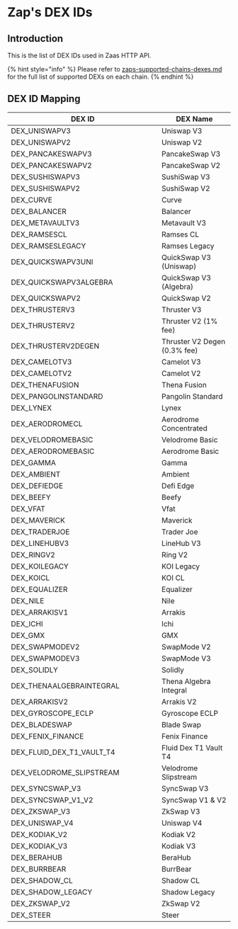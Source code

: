 # Zap's DEX IDs

## Introduction

This is the list of DEX IDs used in Zaas HTTP API.

{% hint style="info" %}
Please refer to [zaps-supported-chains-dexes.md](zaps-supported-chains-dexes.md "mention") for the full list of supported DEXs on each chain.
{% endhint %}

## DEX ID Mapping

<table><thead><tr><th width="324.3333333333333">DEX ID</th><th>DEX Name</th></tr></thead><tbody><tr><td>DEX_UNISWAPV3</td><td>Uniswap V3</td></tr><tr><td>DEX_UNISWAPV2</td><td>Uniswap V2</td></tr><tr><td>DEX_PANCAKESWAPV3</td><td>PancakeSwap V3</td></tr><tr><td>DEX_PANCAKESWAPV2</td><td>PancakeSwap V2</td></tr><tr><td>DEX_SUSHISWAPV3</td><td>SushiSwap V3</td></tr><tr><td>DEX_SUSHISWAPV2</td><td>SushiSwap V2</td></tr><tr><td>DEX_CURVE</td><td>Curve</td></tr><tr><td>DEX_BALANCER</td><td>Balancer</td></tr><tr><td>DEX_METAVAULTV3</td><td>Metavault V3</td></tr><tr><td>DEX_RAMSESCL</td><td>Ramses CL</td></tr><tr><td>DEX_RAMSESLEGACY</td><td>Ramses Legacy</td></tr><tr><td>DEX_QUICKSWAPV3UNI</td><td>QuickSwap V3 (Uniswap)</td></tr><tr><td>DEX_QUICKSWAPV3ALGEBRA</td><td>QuickSwap V3 (Algebra)</td></tr><tr><td>DEX_QUICKSWAPV2</td><td>QuickSwap V2</td></tr><tr><td>DEX_THRUSTERV3</td><td>Thruster V3</td></tr><tr><td>DEX_THRUSTERV2</td><td>Thruster V2 (1% fee)</td></tr><tr><td>DEX_THRUSTERV2DEGEN</td><td>Thruster V2 Degen (0.3% fee)</td></tr><tr><td>DEX_CAMELOTV3</td><td>Camelot V3</td></tr><tr><td>DEX_CAMELOTV2</td><td>Camelot V2</td></tr><tr><td>DEX_THENAFUSION</td><td>Thena Fusion</td></tr><tr><td>DEX_PANGOLINSTANDARD</td><td>Pangolin Standard</td></tr><tr><td>DEX_LYNEX</td><td>Lynex</td></tr><tr><td>DEX_AERODROMECL</td><td>Aerodrome Concentrated</td></tr><tr><td>DEX_VELODROMEBASIC</td><td>Velodrome Basic</td></tr><tr><td>DEX_AERODROMEBASIC</td><td>Aerodrome Basic</td></tr><tr><td>DEX_GAMMA</td><td>Gamma</td></tr><tr><td>DEX_AMBIENT</td><td>Ambient</td></tr><tr><td>DEX_DEFIEDGE</td><td>Defi Edge</td></tr><tr><td>DEX_BEEFY</td><td>Beefy</td></tr><tr><td>DEX_VFAT</td><td>Vfat</td></tr><tr><td>DEX_MAVERICK</td><td>Maverick</td></tr><tr><td>DEX_TRADERJOE</td><td>Trader Joe</td></tr><tr><td>DEX_LINEHUBV3</td><td>LineHub V3</td></tr><tr><td>DEX_RINGV2</td><td>Ring V2</td></tr><tr><td>DEX_KOILEGACY</td><td>KOI Legacy</td></tr><tr><td>DEX_KOICL</td><td>KOI CL</td></tr><tr><td>DEX_EQUALIZER</td><td>Equalizer</td></tr><tr><td>DEX_NILE</td><td>Nile</td></tr><tr><td>DEX_ARRAKISV1</td><td>Arrakis</td></tr><tr><td>DEX_ICHI</td><td>Ichi</td></tr><tr><td>DEX_GMX</td><td>GMX</td></tr><tr><td>DEX_SWAPMODEV2</td><td>SwapMode V2</td></tr><tr><td>DEX_SWAPMODEV3</td><td>SwapMode V3</td></tr><tr><td>DEX_SOLIDLY</td><td>Solidly</td></tr><tr><td>DEX_THENAALGEBRAINTEGRAL</td><td>Thena Algebra Integral</td></tr><tr><td>DEX_ARRAKISV2</td><td>Arrakis V2</td></tr><tr><td>DEX_GYROSCOPE_ECLP</td><td>Gyroscope ECLP</td></tr><tr><td>DEX_BLADESWAP</td><td>Blade Swap</td></tr><tr><td>DEX_FENIX_FINANCE</td><td>Fenix Finance</td></tr><tr><td>DEX_FLUID_DEX_T1_VAULT_T4</td><td>Fluid Dex T1 Vault T4</td></tr><tr><td>DEX_VELODROME_SLIPSTREAM</td><td>Velodrome Slipstream</td></tr><tr><td>DEX_SYNCSWAP_V3</td><td>SyncSwap V3</td></tr><tr><td>DEX_SYNCSWAP_V1_V2</td><td>SyncSwap V1 &#x26; V2</td></tr><tr><td>DEX_ZKSWAP_V3</td><td>ZkSwap V3</td></tr><tr><td>DEX_UNISWAP_V4</td><td>Uniswap V4</td></tr><tr><td>DEX_KODIAK_V2</td><td>Kodiak V2</td></tr><tr><td>DEX_KODIAK_V3</td><td>Kodiak V3</td></tr><tr><td>DEX_BERAHUB</td><td>BeraHub</td></tr><tr><td>DEX_BURRBEAR</td><td>BurrBear</td></tr><tr><td>DEX_SHADOW_CL</td><td>Shadow CL</td></tr><tr><td>DEX_SHADOW_LEGACY</td><td>Shadow Legacy</td></tr><tr><td>DEX_ZKSWAP_V2</td><td>ZkSwap V2</td></tr><tr><td>DEX_STEER</td><td>Steer</td></tr></tbody></table>
